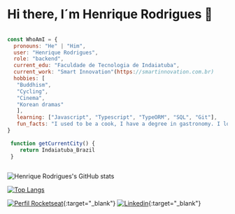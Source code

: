# Hi there, I´m Henrique Rodrigues 👋
```javascript
 
const WhoAmI = {
  pronouns: "He" | "Him",
  user: "Henrique Rodrigues",
  role: "backend",
  current_edu: "Faculdade de Tecnologia de Indaiatuba",
  current_work: "Smart Innovation"(https://smartinnovation.com.br)
  hobbies: [
   "Buddhism",
   "Cycling",
   "Cinema",
   "Korean dramas"
   ],
   learning: ["Javascript", "Typescript", "TypeORM", "SQL", "Git"],
   fun_facts: "I used to be a cook, I have a degree in gastronomy. I love tattoos and cats."
}
	
 function getCurrentCity() {
	return Indaiatuba_Brazil
 }
	
 ```

![Henrique Rodrigues's GitHub stats](https://github-readme-stats.vercel.app/api?username=henrique5in&show_icons=true&theme=radical&hide=contribs,prs)

[![Top Langs](https://github-readme-stats.vercel.app/api/top-langs/?username=henrique5in&layout=compact&theme=radical)](https://github.com/anuraghazra/github-readme-stats)

[![Perfil Rocketseat](https://img.shields.io/badge/-Perfil%20Rocketseat-lightgrey)](https://app.rocketseat.com.br/me/henrique-rodrigues-01688){:target="_blank"}
[![Linkedin](https://img.shields.io/badge/-Linkedin-060606?style=flat&labelColor=0D0D0D&logo=Linkedin&Color=white)](https://www.linkedin.com/in/henrique-r-silva/){:target="_blank"}

<!--
**henrique5in/henrique5in** is a ✨ _special_ ✨ repository because its `README.md` (this file) appears on your GitHub profile.

Here are some ideas to get you started:


- 👯 I’m looking to collaborate on ...
- 🤔 I’m looking for help with ...
- 💬 Ask me about ...
- 📫 How to reach me: ...
- 😄 Pronouns: ...
- ⚡ Fun fact: ...
-->
